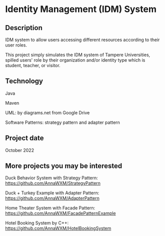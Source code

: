 # Identity Management (IDM) System


## Description

IDM system to allow users accessing different resources according to their user roles.

This project simply simulates the IDM system of Tampere Universities, spilled users' role by their organization and/or identity type which is student, teacher, or visitor. 


## Technology

Java

Maven

UML: by diagrams.net from Google Drive

Software Patterns: strategy pattern and adapter pattern


## Project date

October 2022


## More projects you may be interested

Duck Behavior System with Strategy Pattern: https://github.com/AnnaWXM/StrategyPattern

Duck + Turkey Example with Adapter Pattern: https://github.com/AnnaWXM/AdapterPattern

Home Theater System with Facade Pattern: https://github.com/AnnaWXM/FacadePatternExample

Hotel Booking System by C++: https://github.com/AnnaWXM/HotelBookingSystem

